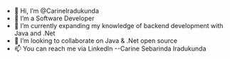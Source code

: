 - 👋 Hi, I’m @CarineIradukunda
- 👀 I’m a Software Developer
- 🌱 I’m currently expanding my knowledge of backend development with Java and .Net
- 💞️ I’m looking to collaborate on Java & .Net open source 
- 📫 You can reach me via LinkedIn --Carine Sebarinda Iradukunda

<!---
CarineIradukunda/CarineIradukunda is a ✨ special ✨ repository because its `README.md` (this file) appears on your GitHub profile.
You can click the Preview link to take a look at your changes.
--->
